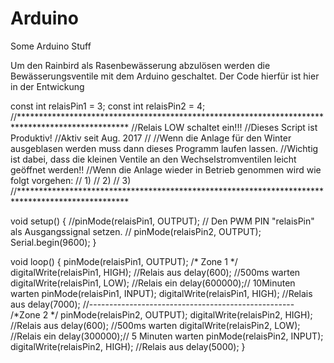 # Arduino
Some Arduino Stuff

Um den Rainbird als Rasenbewässerung abzulösen werden die Bewässerungsventile mit dem Arduino geschaltet. Der Code hierfür ist hier in der Entwickung

const int relaisPin1 = 3;
const int relaisPin2 = 4;
//*************************************************************************************************
//Relais LOW schaltet ein!!!
//Dieses Script ist Produktiv!
//Aktiv seit Aug. 2017
//
//Wenn die Anlage für den Winter ausgeblasen werden muss dann dieses Programm laufen lassen. 
//Wichtig ist dabei, dass die kleinen Ventile an den Wechselstromventilen leicht geöffnet werden!!
//Wenn die Anlage wieder in Betrieb genommen wird wie folgt vorgehen:
// 1)
// 2)
// 3)
//*************************************************************************************************

void setup() {
  //pinMode(relaisPin1, OUTPUT); // Den PWM PIN "relaisPin" als Ausgangssignal setzen.
 // pinMode(relaisPin2, OUTPUT);
 Serial.begin(9600);
}

void loop() {
   pinMode(relaisPin1, OUTPUT);
     /* Zone 1  */
  digitalWrite(relaisPin1, HIGH); //Relais aus
    delay(600);  //500ms warten
  digitalWrite(relaisPin1, LOW);  //Relais ein
    delay(600000);// 10Minuten warten
  pinMode(relaisPin1, INPUT);
    digitalWrite(relaisPin1, HIGH); //Relais aus
  delay(7000);
  //---------------------------------------------------
  /*Zone 2 */
  pinMode(relaisPin2, OUTPUT);
  digitalWrite(relaisPin2, HIGH); //Relais aus
  delay(600);  //500ms warten
  digitalWrite(relaisPin2, LOW);  //Relais ein
  delay(300000);// 5 Minuten warten
  pinMode(relaisPin2, INPUT); 
  digitalWrite(relaisPin2, HIGH); //Relais aus
  delay(5000);
}
